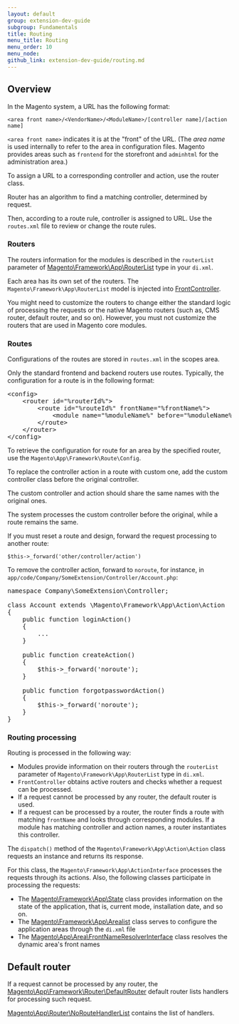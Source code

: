 ```yaml
---
layout: default
group: extension-dev-guide
subgroup: Fundamentals
title: Routing
menu_title: Routing
menu_order: 10
menu_node: 
github_link: extension-dev-guide/routing.md
---
```


<h2 id="overview">Overview</h2>

In the Magento system, a URL has the following format:

`<area front name>/<VendorName>/<ModuleName>/[controller name]/[action name]`

`<area front name>` indicates it is at the "front" of the URL. (The _area name_ is used internally to refer to the area in configuration files. Magento provides areas such as `frontend` for the storefront and `adminhtml` for the administration area.)

To assign a URL to a corresponding controller and action, use the router class.

Router has an algorithm to find a matching controller, determined by request.

Then, according to a route rule, controller is assigned to URL. Use the `routes.xml` file to review or change the route rules.

<h3>Routers</h3>

The routers information for the modules is described in the `routerList` parameter of <a href="{{ site.mage2000url }}lib/internal/Magento/Framework/App/RouterList.php" target="_blank">Magento\Framework\App\RouterList</a> type in your `di.xml`.

Each area has its own set of the routers. The `Magento\Framework\App\RouterList` model is injected into <a href="{{ site.mage2000url }}lib/internal/Magento/Framework/App/FrontController.php" target="_blank">FrontController</a>.

You might need to customize the routers to change either the standard logic of processing the requests or the native Magento routers
(such as, CMS router, default router, and so on).
However, you must not customize the routers that are used in Magento core modules.

<h3>Routes</h3>

Configurations of the routes are stored in `routes.xml` in the scopes area.

Only the standard frontend and backend routers use routes. Typically, the configuration for a route is in the following format:


<pre>
&lt;config>
    &lt;router id="%routerId%">
        &lt;route id="%routeId%" frontName="%frontName%">
            &lt;module name="%moduleName%" before="%moduleName%"/>
        &lt;/route>
    &lt;/router>
&lt;/config>
</pre>


To retrieve the configuration for route for an area by the specified router, use the `Magento\App\Framework\Route\Config`.

To replace the controller action in a route with custom one, add the custom controller class before the original controller.

The custom controller and action should share the same names with the original ones.

The system processes the custom controller before the original, while a route remains the same.

If you must reset a route and design, forward the request processing to another route:

`$this->_forward('other/controller/action')`

To remove the controller action, forward to `noroute`, for instance, in `app/code/Company/SomeExtension/Controller/Account.php`:


<pre>
namespace Company\SomeExtension\Controller;

class Account extends \Magento\Framework\App\Action\Action
{
    public function loginAction()
    {
        ...
    }

    public function createAction()
    {
        $this->_forward('noroute');
    }

    public function forgotpasswordAction()
    {
        $this->_forward('noroute');
    }
}
</pre>


<h3>Routing processing</h3>

Routing is processed in the following way:

* Modules provide information on their routers through the `routerList` parameter of `Magento\Framework\App\RouterList` type in `di.xml`.
* `FrontController` obtains active routers and checks whether a request can be processed.
* If a request cannot be processed by any router, the default router is used.
* If a request can be processed by a router, the router finds a route with matching `frontName` and looks through corresponding modules. If a module has matching controller and action names, a router instantiates this controller.

The `dispatch()` method of the `Magento\Framework\App\Action\Action` class requests an instance and returns its response.

For this class, the `Magento\Framework\App\ActionInterface` processes the requests through its actions. Also, the following classes participate in processing the requests:

* The <a href="{{ site.mage2000url }}lib/internal/Magento/Framework/App/State.php" target="_blank">Magento\Framework\App\State</a>  class provides information on the state of the application, that is, current mode, installation date, and so on.
* The <a href="{{ site.mage2000url }}lib/internal/Magento/Framework/App/AreaList.php" target="_blank">Magento\Framework\App\Arealist</a> class serves to configure the application areas through the `di.xml` file
* The <a href="{{ site.mage2000url }}lib/internal/Magento/Framework/App/Area/FrontNameResolverInterface.php" target="_blank">Magento\App\Area\FrontNameResolverInterface</a> class resolves the dynamic area's front names

<h2>Default router</h2>

If a request cannot be processed by any router, the <a href="{{ site.mage2000url }}lib/internal/Magento/Framework/App/Router/DefaultRouter.php" target="_blank">Magento\App\Framework\Router\DefaultRouter</a> default router lists handlers for processing such request.

<a href="{{ site.mage2000url }}lib/internal/Magento/Framework/App/Router/NoRouteHandlerInterface.php" target="_blank">Magento\App\Router\NoRouteHandlerList</a> contains the list of handlers.